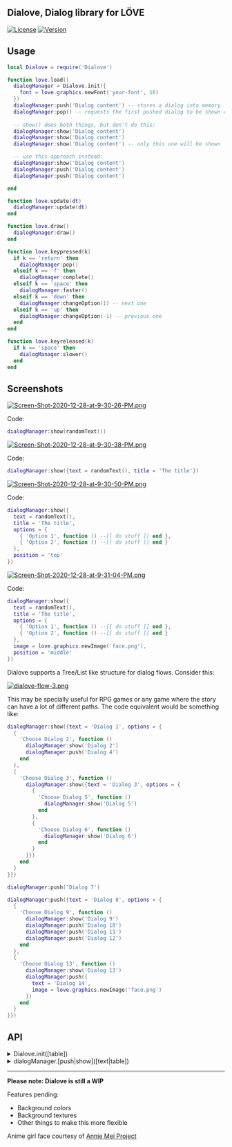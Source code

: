 ## Dialove, Dialog library for LÖVE

[![License](http://img.shields.io/:license-MIT-blue.svg)](https://github.com/tavuntu/dialove/blob/main/LICENSE.md)
[![Version](http://img.shields.io/:beta-0.0.1-green.svg)](https://github.com/tavuntu/dialove)

## Usage

```lua
local Dialove = require('Dialove')

function love.load()
  dialogManager = Dialove.init({
    font = love.graphics.newFont('your-font', 16)
  })
  dialogManager:push('Dialog content') -- stores a dialog into memory
  dialogManager:pop() -- requests the first pushed dialog to be shown on screen
  
  -- show() does both things, but don't do this:
  dialogManager:show('Dialog content')
  dialogManager:show('Dialog content')
  dialogManager:show('Dialog content') -- only this one will be shown

  -- use this approach instead:
  dialogManager:show('Dialog content')
  dialogManager:push('Dialog content')
  dialogManager:push('Dialog content')

end

function love.update(dt)
  dialogManager:update(dt)
end

function love.draw()
  dialogManager:draw()
end

function love.keypressed(k)
  if k == 'return' then
    dialogManager:pop()
  elseif k == 'f' then
    dialogManager:complete()
  elseif k == 'space' then
    dialogManager:faster()
  elseif k == 'down' then
    dialogManager:changeOption(1) -- next one
  elseif k == 'up' then
    dialogManager:changeOption(-1) -- previous one
  end
end

function love.keyreleased(k)
  if k == 'space' then
    dialogManager:slower()
  end
end
```

## Screenshots

[![Screen-Shot-2020-12-28-at-9-30-26-PM.png](https://i.postimg.cc/FHgXncym/Screen-Shot-2020-12-28-at-9-30-26-PM.png)](https://postimg.cc/CR12RRr6)

Code:

```lua
dialogManager:show(randomText())
```

[![Screen-Shot-2020-12-28-at-9-30-38-PM.png](https://i.postimg.cc/kM050Qbt/Screen-Shot-2020-12-28-at-9-30-38-PM.png)](https://postimg.cc/6ThwRGz9)

Code:

```lua
dialogManager:show({text = randomText(), title = 'The title'})
```

[![Screen-Shot-2020-12-28-at-9-30-50-PM.png](https://i.postimg.cc/DwFwZ75v/Screen-Shot-2020-12-28-at-9-30-50-PM.png)](https://postimg.cc/4mLg2krq)

Code:

```lua
dialogManager:show({
  text = randomText(),
  title = 'The title',
  options = {
    { 'Option 1', function () --[[ do stuff ]] end },
    { 'Option 2', function () --[[ do stuff ]] end }
  },
  position = 'top'
})
```

[![Screen-Shot-2020-12-28-at-9-31-04-PM.png](https://i.postimg.cc/fLdGm9T6/Screen-Shot-2020-12-28-at-9-31-04-PM.png)](https://postimg.cc/ZBTsh0Nc)

Code:

```lua
dialogManager:show({
  text = randomText(),
  title = 'The title',
  options = {
    { 'Option 1', function () --[[ do stuff ]] end },
    { 'Option 2', function () --[[ do stuff ]] end }
  },
  image = love.graphics.newImage('face.png'),
  position = 'middle'
})
```

Dialove supports a Tree/List like structure for dialog flows. Consider this:

[![dialove-flow-3.png](https://i.postimg.cc/J7Yrb9m8/dialove-flow-3.png)](https://postimg.cc/8sWgGXjX)

This may be specially useful for RPG games or any game where the story can have a lot of different paths. The code equivalent would be something like:

```lua
dialogManager:show({text = 'Dialog 1', options = {
  {
    'Choose Dialog 2', function ()
      dialogManager:show('Dialog 2')
      dialogManager:push('Dialog 4')
    end
  },
  {
    'Choose Dialog 3', function ()
      dialogManager:show({text = 'Dialog 3', options = {
        {
          'Choose Dialog 5', function ()
            dialogManager:show('Dialog 5')
          end
        },
        {
          'Choose Dialog 6', function ()
            dialogManager:show('Dialog 6')
          end
        }
      }})
    end
  }
}})

dialogManager:push('Dialog 7')

dialogManager:push({text = 'Dialog 8', options = {
  {
    'Choose Dialog 9', function ()
      dialogManager:show('Dialog 9')
      dialogManager:push('Dialog 10')
      dialogManager:push('Dialog 11')
      dialogManager:push('Dialog 12')
    end
  },
  {
    'Choose Dialog 13', function ()
      dialogManager:show('Dialog 13')
      dialogManager:push({
        text = 'Dialog 14',
        image = love.graphics.newImage('face.png')
      })
    end
  }
}})
```

## API

<details>
  <summary>Dialove.init([table])</summary>
  
  ```table``` supports the properties:

  * ```font```: LÖVE [Font](https://love2d.org/wiki/Font)
    * The font to use
  * ```viewportW```: number
    * Will normally be your canvas width
  * ```viewportH```: number
    * Will normally be your canvas height
  * ```margin```: number
    * Space between the screen edge and the dialog background
  * ```cornerRadius```: number
    * The radius of corners for color/texture backgrounds
  * ```lineSpacing```: number
    * Defaults to 1.4
  * ```padding```: number
    * Space between text and the edge of the dialog background
  * ```optionsSeparation```: number
    * Force the space between the last line of text and the options (pixels)
  * ```defaultNumberOfLines```: number
    * Number of lines used for all dialogs (not including the line(s) for the options)
  * ```typingSound```: LÖVE [Source](https://love2d.org/wiki/Source)
    * Typing sound (ignored for spaces)
</details>

<details>
  <summary>dialogManager.[push|show]([text|table])</summary>
  
  ```table``` supports the properties:

  * ```text```: string
    * The content of the dialog that will be spelled
  * ```title```: string
    * Usually the character name
  * ```numberOfLines```: number
    * Same as in ```defaultNumberOfLines``` in ```Dialog.init()```, just at dialog level
  * ```autoHeight```: boolean
    * When true, the dialog height will fit all the text and or the image
  * ```position```: string
    * ```top``` or ```middle``` (defaults to a bottom position)
  * ```options```: table
    * A list of tables where each one is a string at index 1 and a function at index 2, as shown in the examples
  * ```image```: LÖVE [Image](https://love2d.org/wiki/Image)
    * Usually the character face
</details>

---

**Please note: Dialove is still a WIP**

Features pending:

* Background colors
* Background textures
* Other things to make this more flexible


Anime girl face courtesy of [Annie Mei Project](https://www.pinterest.com.mx/SherGwang/annie-mei-project/)
